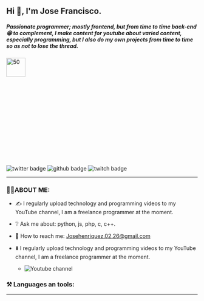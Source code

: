 ## Hi 👋, I'm Jose Francisco.

##### Passionate programmer; mostly frontend, but from time to time back-end 😁 to complement, I make content for youtube about varied content, especially programming, but I also do my own projects from time to time so as not to lose the thread.

<div style="width:50%;height:0;padding-bottom:56%;position:relative;">
  <img src="https://media.giphy.com/media/bAQH7WXKqtIBrPs7sR/giphy.gif" alt="50" witdh="80px" height="50px">
 </div>
 
 <div id="badges" align="left">
    <img src="https://img.shields.io/twitter/follow/G4Henriquez?color=%23298AC1&style=for-the-badge" alt="twitter badge" />
    <img src="https://img.shields.io/github/followers/Th3Mayar?style=for-the-badge" alt="github badge" />
    <img src="https://img.shields.io/twitch/status/th3mayar?color=%232A8DC6&style=for-the-badge" alt="twitch badge" />
</div>

***

### 👨‍💻ABOUT ME:
+ ✍️ I regularly upload technology and programming videos to my YouTube channel, I am a freelance programmer at the moment.

+ ❔ Ask me about: python, js, php, c, c++.

+ 📧 How to reach me: Josehenriquez.02.26@gmail.com

+ ⬇️ I regularly upload technology and programming videos to my YouTube channel, I am a freelance programmer at the moment.
  + ![Youtube channel](https://www.youtube.com/channel/UCIK-txT4Zggh55NVEHgzaKQ)

### ⚒️ Languages an tools:

***
